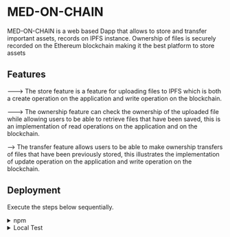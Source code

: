 # MED-ON-CHAIN

MED-ON-CHAIN is a web based Dapp that allows to store and transfer important assets, records on IPFS instance. Ownership of files is securely recorded on the Ethereum blockchain making it the best platform to store assets


## Features

---> The store feature is a feature for uploading
files to IPFS which is both a create operation on the application
and write operation on the blockchain.

---> The ownership feature
can check the ownership of the uploaded file while allowing
users to be able to retrieve files that have been saved, this is an
implementation of read operations on the application and on
the blockchain. 

--> The transfer feature allows users to be able
to make ownership transfers of files that have been previously
stored, this illustrates the implementation of update operation on
the application and write operation on the blockchain.

<!-- 
## Tech Stack

- Blockchain: Ethereum
- Smart Contract: Solidity ^0.8.0
- Front-end: React Truffle Box + web3.js + Boostrap 
- IPFS: ipfs-api + Infura
  -->
## Deployment

Execute the steps below sequentially.

<details><summary>npm</summary>
<p>

From **client** directory: `npm install`

</p>
</details>


<details><summary>Local Test</summary>
<p>

`npm start` from *client* directory 
 
</p>
</details>

